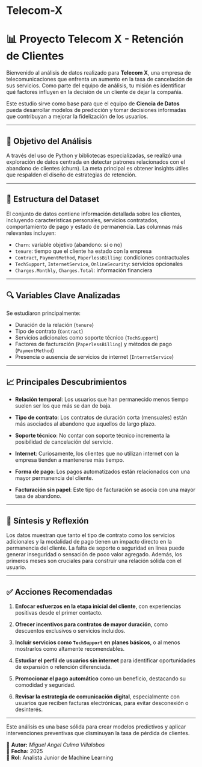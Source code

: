 # Telecom-X

# 📊 Proyecto Telecom X - Retención de Clientes

Bienvenido al análisis de datos realizado para **Telecom X**, una empresa de telecomunicaciones que enfrenta un aumento en la tasa de cancelación de sus servicios. Como parte del equipo de análisis, tu misión es identificar qué factores influyen en la decisión de un cliente de dejar la compañía.

Este estudio sirve como base para que el equipo de **Ciencia de Datos** pueda desarrollar modelos de predicción y tomar decisiones informadas que contribuyan a mejorar la fidelización de los usuarios.

---

## 🧾 Objetivo del Análisis

A través del uso de Python y bibliotecas especializadas, se realizó una exploración de datos centrada en detectar patrones relacionados con el abandono de clientes (churn). La meta principal es obtener insights útiles que respalden el diseño de estrategias de retención.

---

## 📁 Estructura del Dataset

El conjunto de datos contiene información detallada sobre los clientes, incluyendo características personales, servicios contratados, comportamiento de pago y estado de permanencia. Las columnas más relevantes incluyen:

- `Churn`: variable objetivo (abandono: sí o no)
- `tenure`: tiempo que el cliente ha estado con la empresa
- `Contract`, `PaymentMethod`, `PaperlessBilling`: condiciones contractuales
- `TechSupport`, `InternetService`, `OnlineSecurity`: servicios opcionales
- `Charges.Monthly`, `Charges.Total`: información financiera

---

## 🔍 Variables Clave Analizadas

Se estudiaron principalmente:

- Duración de la relación (`tenure`)
- Tipo de contrato (`Contract`)
- Servicios adicionales como soporte técnico (`TechSupport`)
- Factores de facturación (`PaperlessBilling`) y métodos de pago (`PaymentMethod`)
- Presencia o ausencia de servicios de internet (`InternetService`)

---

## 📈 Principales Descubrimientos

- **Relación temporal**: Los usuarios que han permanecido menos tiempo suelen ser los que más se dan de baja.

- **Tipo de contrato**: Los contratos de duración corta (mensuales) están más asociados al abandono que aquellos de largo plazo.

- **Soporte técnico**: No contar con soporte técnico incrementa la posibilidad de cancelación del servicio.

- **Internet**: Curiosamente, los clientes que no utilizan internet con la empresa tienden a mantenerse más tiempo.

- **Forma de pago**: Los pagos automatizados están relacionados con una mayor permanencia del cliente.

- **Facturación sin papel**: Este tipo de facturación se asocia con una mayor tasa de abandono.

---

## 📌 Síntesis y Reflexión

Los datos muestran que tanto el tipo de contrato como los servicios adicionales y la modalidad de pago tienen un impacto directo en la permanencia del cliente. La falta de soporte o seguridad en línea puede generar inseguridad o sensación de poco valor agregado. Además, los primeros meses son cruciales para construir una relación sólida con el usuario.

---

## ✅ Acciones Recomendadas

1. **Enfocar esfuerzos en la etapa inicial del cliente**, con experiencias positivas desde el primer contacto.

2. **Ofrecer incentivos para contratos de mayor duración**, como descuentos exclusivos o servicios incluidos.

3. **Incluir servicios como `TechSupport` en planes básicos**, o al menos mostrarlos como altamente recomendables.

4. **Estudiar el perfil de usuarios sin internet** para identificar oportunidades de expansión o retención diferenciada.

5. **Promocionar el pago automático** como un beneficio, destacando su comodidad y seguridad.

6. **Revisar la estrategia de comunicación digital**, especialmente con usuarios que reciben facturas electrónicas, para evitar desconexión o desinterés.

---

Este análisis es una base sólida para crear modelos predictivos y aplicar intervenciones preventivas que disminuyan la tasa de pérdida de clientes.


📌 **Autor:** *Miguel Angel Culma Villalobos*  
📅 **Fecha:** 2025  
💼 **Rol:** Analista Junior de Machine Learning
